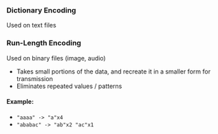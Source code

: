 ### Dictionary Encoding
Used on text files


### Run-Length Encoding
Used on binary files (image, audio)
- Takes small portions of the data, and recreate it in a smaller form for transmission
- Eliminates repeated values / patterns
#### Example:
- `"aaaa" -> "a"x4`  
- `"ababac" -> "ab"x2 "ac"x1`
